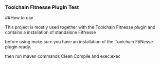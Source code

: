 ### Toolchain Fitnesse Plugin Test
##How to use

This project is mostly used together with the Toolchain Fitnesse plugin and contains a installation of standalone FitNesse

before using make sure you have an installation of the Toolchain FitNesse plugin ready.

then run maven commands Clean Compile and exec:exec